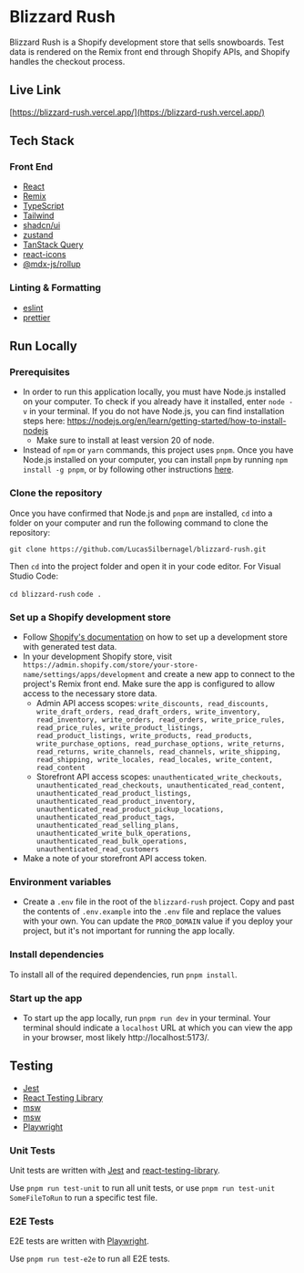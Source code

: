 # Blizzard Rush

Blizzard Rush is a Shopify development store that sells snowboards. Test data is rendered on the Remix front end through Shopify APIs, and Shopify handles the checkout process.

## Live Link

[https://blizzard-rush.vercel.app/](https://blizzard-rush.vercel.app/)

## Tech Stack

### Front End

- [React](https://reactjs.org/)
- [Remix](https://remix.run/)
- [TypeScript](https://www.typescriptlang.org/)
- [Tailwind](https://tailwindcss.com/)
- [shadcn/ui](https://ui.shadcn.com/)
- [zustand](https://github.com/pmndrs/zustand)
- [TanStack Query](https://tanstack.com/query/latest/docs/framework/react/overview)
- [react-icons](https://www.npmjs.com/package/react-icons)
- [@mdx-js/rollup](https://mdxjs.com/packages/rollup/)

### Linting & Formatting

- [eslint](https://eslint.org/)
- [prettier](https://prettier.io/)

## Run Locally

### Prerequisites

- In order to run this application locally, you must have Node.js installed on your computer. To check if you already have it installed, enter `node -v` in your terminal. If you do not have Node.js, you can find installation steps here: https://nodejs.org/en/learn/getting-started/how-to-install-nodejs
  - Make sure to install at least version 20 of node.
- Instead of `npm` or `yarn` commands, this project uses `pnpm`. Once you have Node.js installed on your computer, you can install `pnpm` by running `npm install -g pnpm`, or by following other instructions [here](https://pnpm.io/installation).

### Clone the repository

Once you have confirmed that Node.js and `pnpm` are installed, `cd` into a folder on your computer and run the following command to clone the repository:

`git clone https://github.com/LucasSilbernagel/blizzard-rush.git`

Then `cd` into the project folder and open it in your code editor. For Visual Studio Code:

`cd blizzard-rush`
`code .`

### Set up a Shopify development store

- Follow [Shopify's documentation](https://help.shopify.com/en/partners/dashboard/managing-stores/development-stores) on how to set up a development store with generated test data.
- In your development Shopify store, visit `https://admin.shopify.com/store/your-store-name/settings/apps/development` and create a new app to connect to the project's Remix front end. Make sure the app is configured to allow access to the necessary store data.
  - Admin API access scopes: `write_discounts, read_discounts, write_draft_orders, read_draft_orders, write_inventory, read_inventory, write_orders, read_orders, write_price_rules, read_price_rules, write_product_listings, read_product_listings, write_products, read_products, write_purchase_options, read_purchase_options, write_returns, read_returns, write_channels, read_channels, write_shipping, read_shipping, write_locales, read_locales, write_content, read_content`
  - Storefront API access scopes: `unauthenticated_write_checkouts, unauthenticated_read_checkouts, unauthenticated_read_content, unauthenticated_read_product_listings, unauthenticated_read_product_inventory, unauthenticated_read_product_pickup_locations, unauthenticated_read_product_tags, unauthenticated_read_selling_plans, unauthenticated_write_bulk_operations, unauthenticated_read_bulk_operations, unauthenticated_read_customers`
- Make a note of your storefront API access token.

### Environment variables

- Create a `.env` file in the root of the `blizzard-rush` project. Copy and past the contents of `.env.example` into the `.env` file and replace the values with your own. You can update the `PROD_DOMAIN` value if you deploy your project, but it's not important for running the app locally.

### Install dependencies

To install all of the required dependencies, run `pnpm install`.

### Start up the app

- To start up the app locally, run `pnpm run dev` in your terminal. Your terminal should indicate a `localhost` URL at which you can view the app in your browser, most likely http://localhost:5173/.

## Testing

- [Jest](https://jestjs.io/)
- [React Testing Library](https://testing-library.com/docs/react-testing-library/intro/)
- [msw](https://mswjs.io/)
- [msw](https://mswjs.io/)
- [Playwright](https://playwright.dev/)

### Unit Tests

Unit tests are written with [Jest](https://jestjs.io/) and [react-testing-library](https://testing-library.com/).

Use `pnpm run test-unit` to run all unit tests, or use `pnpm run test-unit SomeFileToRun` to run a specific test file.

### E2E Tests

E2E tests are written with [Playwright](https://playwright.dev/).

Use `pnpm run test-e2e` to run all E2E tests.
